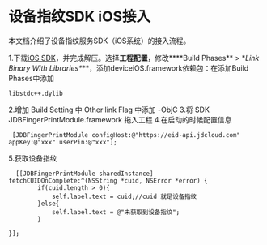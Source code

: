 # 设备指纹SDK iOS接入

本文档介绍了设备指纹服务SDK（iOS系统）的接入流程。

1.下载[iOS SDK](https://eid-console.jdcloud.com/settings/access)，并完成解压。选择**工程配置**，修改***\*Build Phases\** > \**Link Binary With Libraries\****，添加deviceiOS.framework依赖包：在添加Build Phases中添加 

```
libstdc++.dylib
```

2.增加 Build Setting 中 Other link Flag 中添加 -ObjC
3.将 SDK JDBFingerPrintModule.framework 拖入工程
4.在启动的时候配置信息

```
 [JDBFingerPrintModule configHost:@"https://eid-api.jdcloud.com" appKey:@"xxx" userPin:@"xxx"];
```

5.获取设备指纹

```
  [[JDBFingerPrintModule sharedInstance] fetchCUIDOnComplete:^(NSString *cuid, NSError *error) {
        if(cuid.length > 0){
            self.label.text = cuid;//cuid 就是设备指纹
        }else{
            self.label.text = @"未获取到设备指纹";
        }

}];
```


